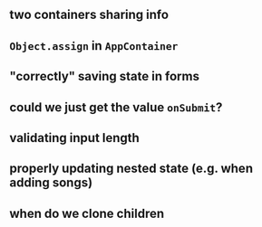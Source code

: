 ## two containers sharing info

## `Object.assign` in `AppContainer`

## "correctly" saving state in forms

## could we just get the value `onSubmit`?

## validating input length

## properly updating nested state (e.g. when adding songs)

## when do we clone children
